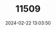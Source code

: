 ---
title: "11509"
category: "Leopardus pardalis"
draft: false
date: 2024-02-22 13:03:50
languages:
  Spanish; Castilian: ["Gato Onza", "Manigordo", "Ocelote", "Tigrillo"]
  English: ["Ocelot"]
---